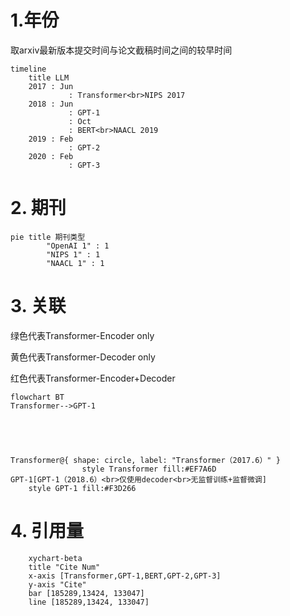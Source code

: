 # 1.年份

取arxiv最新版本提交时间与论文截稿时间之间的较早时间

```mermaid
timeline
    title LLM
    2017 : Jun
    		 : Transformer<br>NIPS 2017
    2018 : Jun
    		 : GPT-1
    		 : Oct
    		 : BERT<br>NAACL 2019
    2019 : Feb
    		 : GPT-2
    2020 : Feb
    		 : GPT-3
```





# 2. 期刊

```mermaid
pie title 期刊类型
		"OpenAI 1" : 1
		"NIPS 1" : 1
		"NAACL 1" : 1
```

# 3. 关联

绿色代表Transformer-Encoder only

黄色代表Transformer-Decoder only

红色代表Transformer-Encoder+Decoder

```mermaid
flowchart BT
Transformer-->GPT-1





Transformer@{ shape: circle, label: "Transformer（2017.6）" }
				style Transformer fill:#EF7A6D
GPT-1[GPT-1（2018.6）<br>仅使用decoder<br>无监督训练+监督微调]
	style GPT-1 fill:#F3D266
```



# 4. 引用量

```mermaid
    xychart-beta
    title "Cite Num"
    x-axis [Transformer,GPT-1,BERT,GPT-2,GPT-3]
    y-axis "Cite" 
    bar [185289,13424, 133047]
    line [185289,13424, 133047]
```



